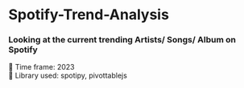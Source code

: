 # Spotify-Trend-Analysis
### Looking at the current trending Artists/ Songs/ Album on Spotify
🎵 Time frame: 2023\
🎵 Library used: spotipy, pivottablejs
